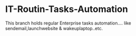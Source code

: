 # IT-Routin-Tasks-Automation
This branch holds regular Enterprise tasks automation.... like sendemail,launchwebsite &amp; wakeuplaptop..etc.
